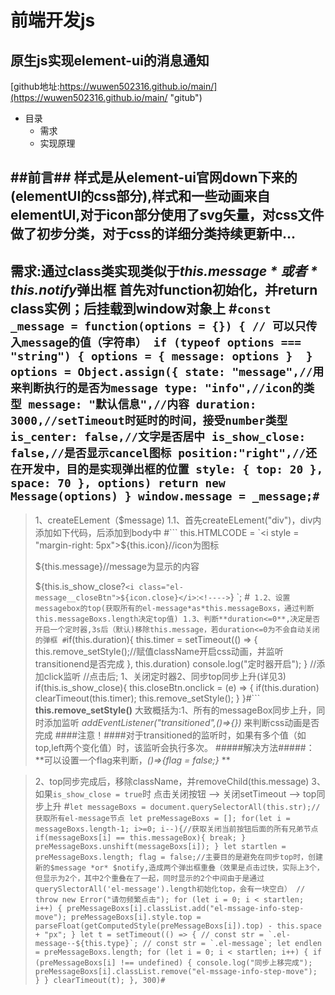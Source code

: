 前端开发js
======
**原生js实现element-ui的消息通知**
--------
[github地址:https://wuwen502316.github.io/main/](https://wuwen502316.github.io/main/ "gitub")

 * 目录
     + 需求
     + 实现原理

##前言##
样式是从element-ui官网down下来的(elementUI的css部分),样式和一些动画来自elementUI,对于icon部分使用了svg矢量，对css文件做了初步分类，对于css的详细分类持续更新中...
----
 **需求**:通过class类实现类似于*this.$message*或者*this.$notify*弹出框
 首先对function初始化，并return class实例；后挂载到window对象上
 #```const _message = function(options = {}) {
          // 可以只传入message的值（字符串）
          if (typeof options === "string") {
               options = {
                    message: options
               } 
          }
          options = Object.assign({
               state: "message",//用来判断执行的是否为message
               type: "info",//icon的类型
               message: "默认信息",//内容
               duration: 3000,//setTimeout时延时的时间，接受number类型
               is_center: false,//文字是否居中
               is_show_close: false,//是否显示cancel图标
               position:"right",//还在开发中，目的是实现弹出框的位置
               style: {
                    top: 20
               },
               space: 70
          }, options)
          return new Message(options)
     }
     window.message = _message;#```
------
>1、createELement（$message)
     1.1、首先createELement("div")，div内添加如下代码，后添加到body中
     #```
     this.HTMLCODE = `<i style = "margin-right: 5px">${this.icon}</i>//icon为图标
     <p class="el-message__content">
          <font style="vertical-align: inherit;">
               <font style="vertical-align: inherit;">${this.message}</font>//message为显示的内容
          </font>
     </p>
     ${this.is_show_close?`<i class="el-message__closeBtn">${icon.close}</i>`:`<!---->`}
     `;
     #```
     1.2、设置messagebox的top(获取所有的el-message*as*this.messageBoxs，通过判断this.messageBoxs.length决定top值)
     1.3、判断**duration<=0**,决定是否开启一个定时器,3s后（默认)移除this.message，若duration<=0为不会自动关闭的弹框
     #```if(this.duration){
			this.timer = setTimeout(() => {
				this.remove_setStyle();//赋值className开启css动画，并监听transitionend是否完成
			}, this.duration)
			console.log("定时器开启");
		}
		//添加click监听
		//点击后; 1、关闭定时器2、同步top同步上升(详见3)
		if(this.is_show_close){
			this.closeBtn.onclick = (e) => {
				if(this.duration) clearTimeout(this.timer);
				this.remove_setStyle();
			}
		}#```
     **this.remove_setStyle()** 大致概括为:1、所有的messageBox同步上升，同时添加监听 *addEventListener("transitioned",()=>{})* 来判断css动画是否完成
     ####注意！####对于transitioned的监听时，如果有多个值（如top,left两个变化值）时，该监听会执行多次。
     #####解决方法#####： **可以设置一个flag来判断，*()=>{flag = false;}* ** 

>2、top同步完成后，移除className，并removeChild(this.message)
>3、如果`is_show_close = true`时
     点击关闭按钮 --> 关闭setTimeout --> top同步上升
     #```let messageBoxs = document.querySelectorAll(this.str);//获取所有el-message节点
		let preMessageBoxs = [];
		for(let i = messageBoxs.length-1; i>=0; i--){//获取关闭当前按钮后面的所有兄弟节点
			if(messageBoxs[i] == this.messageBox){
				break;
			}
			preMessageBoxs.unshift(messageBoxs[i]);
		}
		let startlen = preMessageBoxs.length;
		flag = false;//主要目的是避免在同步top时，创建新的$message *or* $notify,造成两个弹出框重叠（效果是点击过快，实际上3个，但显示为2个，其中2个重叠在了一起，同时显示的2个中间由于是通过querySlectorAll('el-message').length初始化top，会有一块空白）
		// throw new Error("请勿频繁点击");
		for (let i = 0; i < startlen; i++) {
			preMessageBoxs[i].classList.add("el-mssage-info-step-move");
			preMessageBoxs[i].style.top = parseFloat(getComputedStyle(preMessageBoxs[i]).top) - this.space + "px";
		}
		let t = setTimeout(() => {
			// const str = `.el-message--${this.type}`;
			// const str = `.el-message`;
			let endlen = preMessageBoxs.length;
			for (let i = 0; i < startlen; i++) {
				if (preMessageBoxs[i] !== undefined) {
					console.log("同步上移完成");
					preMessageBoxs[i].classList.remove("el-mssage-info-step-move");
				}
			}
			clearTimeout(t);
		}, 300)#```

